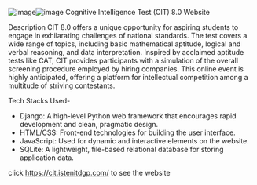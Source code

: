![image](https://github.com/user-attachments/assets/c54e4ffd-58cb-41c2-854d-1108d9b3a653)![image](https://github.com/user-attachments/assets/c54e4ffd-58cb-41c2-854d-1108d9b3a653) Cognitive Intelligence Test (CIT) 8.0 Website 


Description
CIT 8.0 offers a unique opportunity for aspiring students to engage in exhilarating challenges of national standards. The test covers a wide range of topics, including basic mathematical aptitude, logical and verbal reasoning, and data interpretation. Inspired by acclaimed aptitude tests like CAT, CIT provides participants with a simulation of the overall screening procedure employed by hiring companies. This online event is highly anticipated, offering a platform for intellectual competition among a multitude of striving contestants.

Tech Stacks Used-
* Django: A high-level Python web framework that encourages rapid development and clean, pragmatic design.
* HTML/CSS: Front-end technologies for building the user interface.
* JavaScript: Used for dynamic and interactive elements on the website.
* SQLite: A lightweight, file-based relational database for storing application data.

click https://cit.istenitdgp.com/ to see the website
